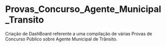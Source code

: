 # Provas_Concurso_Agente_Municipal_Transito
Criação de DashBoard referente a uma compilação de várias Provas de Concurso Público sobre Agente Municipal de Trânsito.

